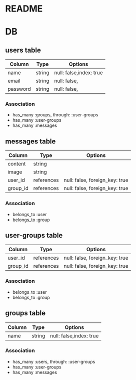 # README

# DB      

## users table
|Column|Type|Options|
|------|----|-------|
|name|string|null: false,index: true|
|email|string|null: false,|
|password|string|null: false,|
### Association
- has_many :groups, through: :user-groups
- has_many :user-groups
- has_many :messages

## messages  table

|Column|Type|Options|
|------|----|-------|
|content|string||
|image|string||
|user_id|references|null: false, foreign_key: true|
|group_id|references|null: false, foreign_key: true|


### Association
- belongs_to :user
- belongs_to :group

## user-groups  table

|Column|Type|Options|
|------|----|-------|
|user_id|references|null: false, foreign_key: true|
|group_id|references|null: false, foreign_key: true|

### Association
- belongs_to :user
- belongs_to :group

## groups  table

|Column|Type|Options|
|------|----|-------|
|name|string|null: false,index: true|

### Association
- has_many :users, through: :user-groups
- has_many :user-groups
- has_many :messages






